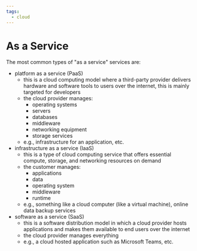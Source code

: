 ```yaml
---
tags:
  - cloud
---
```


# As a Service

The most common types of "as a service" services are:

- platform as a service (PaaS)
	- this is a cloud computing model where a third-party provider delivers hardware and software tools to users over the internet, this is mainly targeted for developers
	- the cloud provider manages:
		- operating systems
		- servers
		- databases
		- middleware
		- networking equipment
		- storage services
	- e.g., infrastructure for an application, etc.
- infrastructure as a service (IaaS)
	- this is a type of cloud computing service that offers essential compute, storage, and networking resources on demand
	- the customer manages:
		- applications
		- data
		- operating system
		- middleware
		- runtime
	- e.g., something like a cloud computer (like a virtual machine), online data backup services
- software as a service (SaaS)
	- this is a software distribution model in which a cloud provider hosts applications and makes them available to end users over the internet
	- the cloud provider manages everything
	- e.g., a cloud hosted application such as Microsoft Teams, etc.
